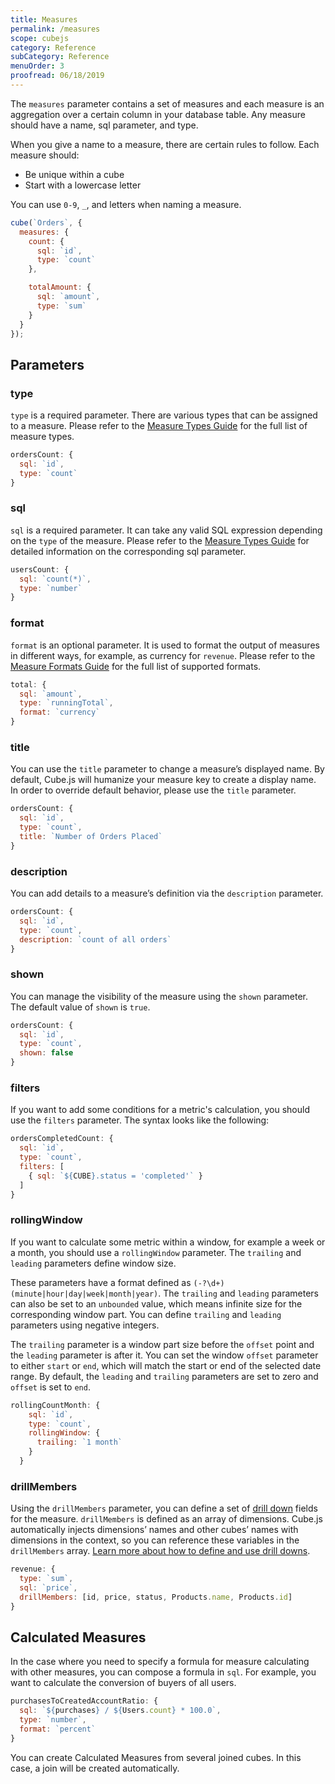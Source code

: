 ```yaml
---
title: Measures
permalink: /measures
scope: cubejs
category: Reference
subCategory: Reference
menuOrder: 3
proofread: 06/18/2019
---
```


The `measures` parameter contains a set of measures and each measure is an aggregation over a certain column in your database table. Any measure should have a name, sql parameter, and type.

When you give a name to a measure, there are certain rules to follow. Each measure should:
- Be unique within a cube
- Start with a lowercase letter

You can use `0-9`, `_`, and letters when naming a measure.

```javascript
cube(`Orders`, {
  measures: {
    count: {
      sql: `id`,
      type: `count`
    },

    totalAmount: {
      sql: `amount`,
      type: `sum`
    }
  }
});
```

## Parameters
### type
`type` is a required parameter. There are various types that can be assigned to
a measure. Please refer to the [Measure Types Guide](types-and-formats#measures-types) for the full list of measure types.

```javascript
ordersCount: {
  sql: `id`,
  type: `count`
}
```

### sql
`sql` is a required parameter. It can take any valid SQL expression depending on the `type` of the measure.
Please refer to the [Measure Types Guide](types-and-formats#measures-types) for detailed information on the corresponding sql parameter.

```javascript
usersCount: {
  sql: `count(*)`,
  type: `number`
}
```

### format
`format` is an optional parameter. It is used to format the output of measures in different ways, for example, as currency for `revenue`.
Please refer to the [Measure Formats Guide](types-and-formats#measures-formats) for the full list of supported formats.

```javascript
total: {
  sql: `amount`,
  type: `runningTotal`,
  format: `currency`
}
```

### title
You can use the `title` parameter to change a measure’s displayed name. By default, Cube.js will humanize your measure key to create a display name.
In order to override default behavior, please use the `title` parameter.

```javascript
ordersCount: {
  sql: `id`,
  type: `count`,
  title: `Number of Orders Placed`
}
```

### description
You can add details to a measure’s definition via the `description` parameter.

```javascript
ordersCount: {
  sql: `id`,
  type: `count`,
  description: `count of all orders`
}
```

### shown
You can manage the visibility of the measure using the `shown` parameter. The default value of `shown` is `true`.

```javascript
ordersCount: {
  sql: `id`,
  type: `count`,
  shown: false
}
```

### filters
If you want to add some conditions for a metric's calculation, you should use the `filters` parameter. The syntax looks like the following:

```javascript
ordersCompletedCount: {
  sql: `id`,
  type: `count`,
  filters: [
    { sql: `${CUBE}.status = 'completed'` }
  ]
}
```

### rollingWindow
If you want to calculate some metric within a window, for example a week or a month, you should use a `rollingWindow` parameter. The `trailing` and `leading` parameters define window size.

These parameters have a format defined as `(-?\d+) (minute|hour|day|week|month|year)`. The `trailing` and `leading` parameters can also be set to an `unbounded` value, which means infinite size for the corresponding window part. You can define `trailing` and `leading` parameters using negative integers.

The `trailing` parameter is a window part size before the `offset` point and the `leading` parameter is after it. You can set the window `offset` parameter to either `start` or `end`, which will match the start or end of the selected date range.
By default, the `leading` and `trailing` parameters are set to zero and `offset` is set to `end`.

```javascript
rollingCountMonth: {
    sql: `id`,
    type: `count`,
    rollingWindow: {
      trailing: `1 month`
    }
  }
```

### drillMembers
Using the `drillMembers` parameter, you can define a set of [drill down](drill-downs) fields for the measure. `drillMembers` is defined as an array of dimensions. Cube.js automatically injects dimensions’ names and other cubes’ names with dimensions in the context, so you can reference these variables in the `drillMembers` array.
[Learn more about how to define and use drill downs](drill-downs).

```javascript
revenue: {
  type: `sum`,
  sql: `price`,
  drillMembers: [id, price, status, Products.name, Products.id]
}
```

## Calculated Measures
In the case where you need to specify a formula for measure calculating with other measures, you can compose a formula in `sql`. For example, you want to calculate the conversion of buyers of all users.

```javascript
purchasesToCreatedAccountRatio: {
  sql: `${purchases} / ${Users.count} * 100.0`,
  type: `number`,
  format: `percent`
}
```
You can create Calculated Measures from several joined cubes. In this case, a join will be created automatically.
